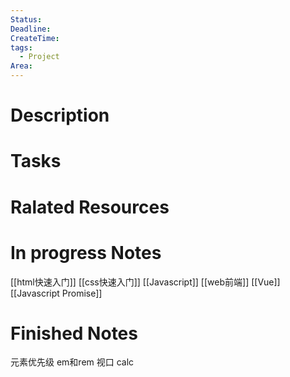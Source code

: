 ```yaml
---
Status: 
Deadline: 
CreateTime: 
tags:
  - Project
Area:
---
```


# Description


# Tasks


# Ralated Resources

# In progress Notes
[[html快速入门]]
[[css快速入门]]
[[Javascript]]
[[web前端]]
[[Vue]]
[[Javascript Promise]]
# Finished Notes
元素优先级
em和rem
视口
calc